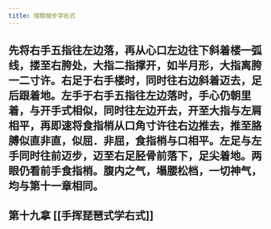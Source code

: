 ```yaml
---
title: 搂膝拗步学右式
---
```


## 先将右手五指往左边落，再从心口左边往下斜着楼一弧线，搂至右胯处，大指二指撑开，如半月形，大指离胯一二寸许。右足于右手楼时，同时往右边斜着迈去，足后跟着地。左手于右手五指往左边落时，手心仍朝里着，与开手式相似，同时往左边开去，开至大指与左肩相平，再即速将食指梢从口角寸许往右边推去，推至胳膊似直非直，似屈．非屈，食指梢与口相平。左足与左手同时往前迈步，迈至右足胫骨前落下，足尖着地。两眼仍看前手食指梢。腹内之气，塌腰松档，一切神气，均与第十一章相同。

## 第十九拿 [[手挥琵琶式学右式]]
